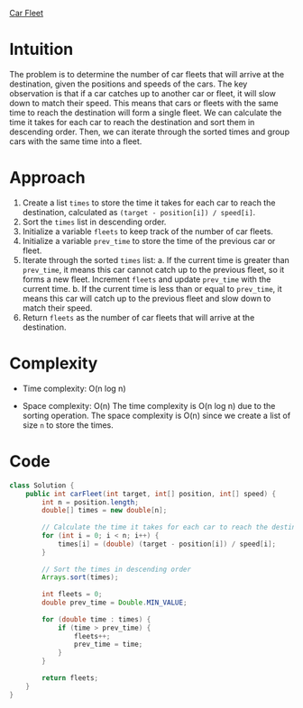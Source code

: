 [Car Fleet](https://leetcode.com/problems/car-fleet/description/)

# Intuition
The problem is to determine the number of car fleets that will arrive at the destination, given the positions and speeds of the cars. The key observation is that if a car catches up to another car or fleet, it will slow down to match their speed. This means that cars or fleets with the same time to reach the destination will form a single fleet. We can calculate the time it takes for each car to reach the destination and sort them in descending order. Then, we can iterate through the sorted times and group cars with the same time into a fleet.

# Approach
1. Create a list `times` to store the time it takes for each car to reach the destination, calculated as `(target - position[i]) / speed[i]`.
2. Sort the `times` list in descending order.
3. Initialize a variable `fleets` to keep track of the number of car fleets.
4. Initialize a variable `prev_time` to store the time of the previous car or fleet.
5. Iterate through the sorted `times` list:
   a. If the current time is greater than `prev_time`, it means this car cannot catch up to the previous fleet, so it forms a new fleet. Increment `fleets` and update `prev_time` with the current time.
   b. If the current time is less than or equal to `prev_time`, it means this car will catch up to the previous fleet and slow down to match their speed.
6. Return `fleets` as the number of car fleets that will arrive at the destination.

# Complexity
- Time complexity: O(n log n)
* Space complexity: O(n)
The time complexity is O(n log n) due to the sorting operation. The space complexity is O(n) since we create a list of size `n` to store the times.

# Code
```java
class Solution {
    public int carFleet(int target, int[] position, int[] speed) {
        int n = position.length;
        double[] times = new double[n];
        
        // Calculate the time it takes for each car to reach the destination
        for (int i = 0; i < n; i++) {
            times[i] = (double) (target - position[i]) / speed[i];
        }
        
        // Sort the times in descending order
        Arrays.sort(times);
        
        int fleets = 0;
        double prev_time = Double.MIN_VALUE;
        
        for (double time : times) {
            if (time > prev_time) {
                fleets++;
                prev_time = time;
            }
        }
        
        return fleets;
    }
}
```